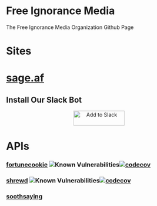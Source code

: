 # Free Ignorance Media

The Free Ignorance Media Organization Github Page

# Sites

# [sage.af](https://sage.af)


## Install Our Slack Bot
<div align="center">
<a href="https://slack.com/oauth/v2/authorize?client_id=780455873664.6087369520707&scope=commands&user_scope="><img alt="Add to Slack" height="40" width="139" src="https://platform.slack-edge.com/img/add_to_slack.png" srcSet="https://platform.slack-edge.com/img/add_to_slack.png 1x, https://platform.slack-edge.com/img/add_to_slack@2x.png 2x" /></a>
</div>

# APIs 

### [fortunecookie](https://github.com/free-ignorance/fortunecookie) ![Known Vulnerabilities](https://snyk.io/test/github/free-ignorance/fortunecookie/badge.svg)[![codecov](https://codecov.io/gh/free-ignorance/fortunecookie/branch/main/graph/badge.svg)](https://codecov.io/gh/free-ignorance/fortunecookie)

### [shrewd](https://github.com/free-ignorance/shrewd) ![Known Vulnerabilities](https://snyk.io/test/github/free-ignorance/shrewd/badge.svg)[![codecov](https://codecov.io/gh/free-ignorance/shrewd/branch/main/graph/badge.svg)](https://codecov.io/gh/free-ignorance/shrewd)

### [soothsaying](https://github.com/free-ignorance/soothsaying)
